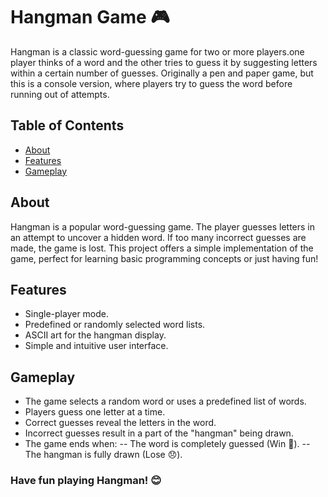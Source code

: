 # Hangman Game 🎮

Hangman is a classic word-guessing game for two or more players.one player thinks of a word and the other tries to guess it by suggesting letters within a certain number of guesses. Originally a pen and paper game, but this is a console version, where players try to guess the word before running out of attempts.

## Table of Contents
- [About](#about)
- [Features](#features)
- [Gameplay](#gameplay)


## About

Hangman is a popular word-guessing game. The player guesses letters in an attempt to uncover a hidden word. If too many incorrect guesses are made, the game is lost. This project offers a simple implementation of the game, perfect for learning basic programming concepts or just having fun!



## Features

- Single-player mode.
- Predefined or randomly selected word lists.
- ASCII art for the hangman display.
- Simple and intuitive user interface.


## Gameplay
- The game selects a random word or uses a predefined list of words.
- Players guess one letter at a time.
- Correct guesses reveal the letters in the word.
- Incorrect guesses result in a part of the "hangman" being drawn.
- The game ends when:
-- The word is completely guessed (Win 🎉).
-- The hangman is fully drawn (Lose 😞).


### Have fun playing Hangman! 😊
